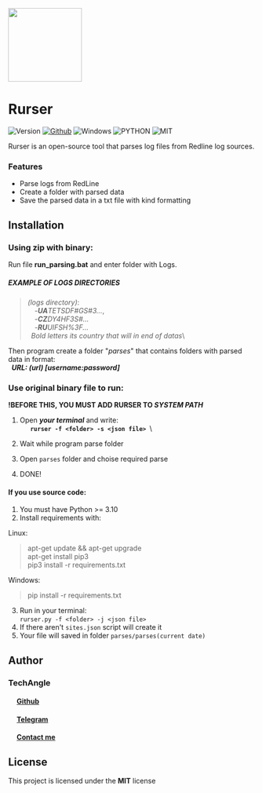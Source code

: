 <img src="./src/img/rurser.ico" width="150" height="150">

# Rurser

![Version](https://img.shields.io/badge/version-1.0-ffffff?label=Version)
[![Github](https://img.shields.io/badge/Github-gray)](https://github.com/TechAngle)
![Windows](https://img.shields.io/badge/Windows-0078D6?style=for-the-badge&logo=windows&logoColor=white)
![PYTHON](https://img.shields.io/badge/Python-3776AB?style=for-the-badge&logo=python&logoColor=white)
![MIT](https://img.shields.io/badge/License-MIT-blue.svg)

Rurser is an open-source tool that parses log files from Redline log sources.

### Features

- Parse logs from RedLine
- Create a folder with parsed data
- Save the parsed data in a txt file with kind formatting

## Installation

### Using zip with binary:
Run file **run_parsing.bat** and enter folder with Logs.

##### EXAMPLE OF LOGS DIRECTORIES
>*(logs directory)*:\
 -***UA**TETSDF#GS#3...*,\
 -***CZ**DY4HF3S#...*\
 -***RU**UIFSH%3F...*\
>  *Bold letters its country that will in end of datas*\

Then program create a folder "*parses*" that contains folders with parsed data in format:\
 ***URL: (url) [**username**:**password**]***

### Use original binary file to run:
**!BEFORE THIS, YOU MUST ADD RURSER TO *SYSTEM PATH***
1. Open ***your terminal*** and write:\
&emsp;**``
rurser -f <folder> -s <json file>
​``**\

2. Wait while program parse folder
3. Open `parses` folder and choise required parse
4. DONE!

#### If you use source code:
1. You must have Python >= 3.10
2. Install requirements with:

Linux:
>apt-get update && apt-get upgrade\
apt-get install pip3\
pip3 install -r requirements.txt

Windows:
>pip install -r requirements.txt
3. Run in your terminal:\
    `​rurser.py -f <folder> -j <json file>`
4. If there aren't `sites.json` script will create it
5. Your file will saved in folder `parses/parses(current date)`

## Author
### TechAngle
#### &emsp; [**Github**](https://github.com/TechAngle)
#### &emsp; [**Telegram**](https://telegram.me/rect4ngle)
#### &emsp; [**Contact me**](mailto:rect4ngle@programmer.net)

## License
This project is licensed under the **MIT** license
